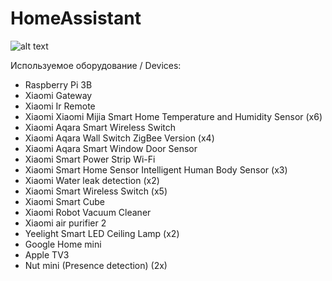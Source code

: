 # HomeAssistant
![alt text](https://user-images.githubusercontent.com/9033473/43458332-977671ca-94d2-11e8-87e9-d160a6f947fc.PNG)

Используемое оборудование / Devices:

* Raspberry Pi 3B
* Xiaomi Gateway
* Xiaomi Ir Remote
* Xiaomi Xiaomi Mijia Smart Home Temperature and Humidity Sensor (x6)
* Xiaomi Aqara Smart Wireless Switch
* Xiaomi Aqara Wall Switch ZigBee Version (x4)
* Xiaomi Aqara Smart Window Door Sensor
* Xiaomi Smart Power Strip Wi-Fi
* Xiaomi Smart Home Sensor Intelligent Human Body Sensor (x3)
* Xiaomi Water leak detection (x2)
* Xiaomi Smart Wireless Switch (x5)
* Xiaomi Smart Cube
* Xiaomi Robot Vacuum Cleaner
* Xiaomi air purifier 2
* Yeelight Smart LED Ceiling Lamp (x2)
* Google Home mini
* Apple TV3
* Nut mini (Presence detection) (2x)
